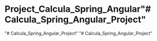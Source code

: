 # Project_Calcula_Spring_Angular"# Calcula_Spring_Angular_Project" 
"# Calcula_Spring_Angular_Project" 
"# Calcula_Spring_Angular_Project" 
